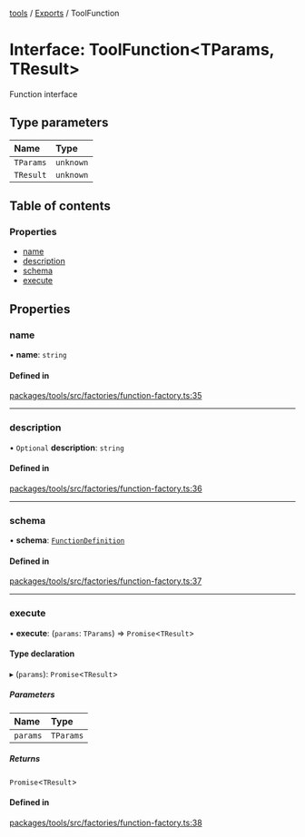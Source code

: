 <!-- 
 ⚠️  AUTO-GENERATED FILE - DO NOT EDIT MANUALLY
 This file is automatically generated by scripts/docs-generator.js
 To make changes, edit the source TypeScript files or update the generator script
-->

[tools](../../) / [Exports](../modules) / ToolFunction

# Interface: ToolFunction\<TParams, TResult\>

Function interface

## Type parameters

| Name | Type |
| :------ | :------ |
| `TParams` | `unknown` |
| `TResult` | `unknown` |

## Table of contents

### Properties

- [name](ToolFunction#name)
- [description](ToolFunction#description)
- [schema](ToolFunction#schema)
- [execute](ToolFunction#execute)

## Properties

### name

• **name**: `string`

#### Defined in

[packages/tools/src/factories/function-factory.ts:35](https://github.com/woojubb/robota/blob/1b62bb02b890c71ae884378577a1521b0f8628be/packages/tools/src/factories/function-factory.ts#L35)

___

### description

• `Optional` **description**: `string`

#### Defined in

[packages/tools/src/factories/function-factory.ts:36](https://github.com/woojubb/robota/blob/1b62bb02b890c71ae884378577a1521b0f8628be/packages/tools/src/factories/function-factory.ts#L36)

___

### schema

• **schema**: [`FunctionDefinition`](FunctionDefinition)

#### Defined in

[packages/tools/src/factories/function-factory.ts:37](https://github.com/woojubb/robota/blob/1b62bb02b890c71ae884378577a1521b0f8628be/packages/tools/src/factories/function-factory.ts#L37)

___

### execute

• **execute**: (`params`: `TParams`) => `Promise`\<`TResult`\>

#### Type declaration

▸ (`params`): `Promise`\<`TResult`\>

##### Parameters

| Name | Type |
| :------ | :------ |
| `params` | `TParams` |

##### Returns

`Promise`\<`TResult`\>

#### Defined in

[packages/tools/src/factories/function-factory.ts:38](https://github.com/woojubb/robota/blob/1b62bb02b890c71ae884378577a1521b0f8628be/packages/tools/src/factories/function-factory.ts#L38)
